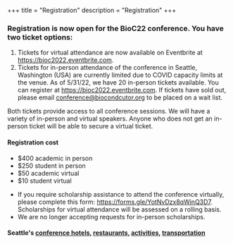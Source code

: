 +++
title = "Registration"
description = "Registration"
+++

### Registration is now open for the BioC22 conference. You have two ticket options:

1. Tickets for virtual attendance are now available on Eventbrite at https://bioc2022.eventbrite.com.
2. Tickets for in-person attendance of the conference in Seattle, Washington (USA) are currently limited due to COVID capacity limits at the venue. As of 5/31/22, we have 20 in-person tickets available. You can register at https://bioc2022.eventbrite.com.
If tickets have sold out, please email conference@biocondcutor.org to be placed on a wait list. 

Both tickets provide access to all conference sessions. We will have a variety of in-person and virtual speakers. Anyone who does not get an in-person ticket will be able to secure a virtual ticket.

#### Registration cost

- $400 academic in person
- $250 student in person
- $50 academic virtual
- $10 student virtual

+ If you require scholarship assistance to attend the conference virtually, please complete this form: https://forms.gle/YotNvDzx8qWjnQ3D7. Scholarships for virtual attendance will be assessed on a rolling basis. 
+ We are no longer accepting requests for in-person scholarships. 

#### Seattle's <a href="../Local_Hotels_Seattle.pdf" target="_blank">conference hotels</a>, <a href="../Local_Restaurants_Seattle.pdf" target="_blank">restaurants</a>, <a href="../Local_Activities.pdf" target="_blank">activities</a>, <a href="../Link_Light_Rail.pdf" target="_blank">transportation</a>

<!--
## [Registration to the virtual Bioc2021 conference is now open!](https://www.airmeet.com/e/3124e6e0-8b3d-11eb-adfc-b1c12ad96800)

[Registration link](https://www.airmeet.com/e/3124e6e0-8b3d-11eb-adfc-b1c12ad96800)

The registration fee includes access to the virtual platform for the conference, talks, workshops, Q&As following each session, network opportunities. This fee helps us cover the cost of the platform and other associated costs for the conference.

If you are currently experiencing financial hardship or reduced funding, please apply for a [BioC2021 Scholarship](https://docs.google.com/forms/d/e/1FAIpQLSeOE8FfcewYccR37o5dtC_tUjTCE5cKbyVMC_68uMuC3CgQbA/viewform?usp=pp_url) for a waiver on the registration fee.

Bioconductor is offering a limited number of awards to cover caregiving expenses for BioC2021 attendees. If you need assistance with childcare or eldercare during the course of the conference, please [apply here](https://forms.gle/8sUSgNwKFDFEZii58). 

## Fees

| Rate                                                         | &nbsp;                            | Price (USD) |
|--------------------------------------------------------------|-----------------------------------|-------------|
| Professional: Faculty, staff, government, or corporate | &nbsp; &nbsp; &nbsp;              | $50.00      |
| Trainee: Student, Postdoc   | &nbsp; &nbsp; &nbsp; | $10.00  |

## FAQ

- What if I am in a different time zone?
    - We are curating a schedule that will accommodate most time zones throughout the world, but we cannot guarantee that the session you want to attend will be at a convenient time for you. However, all sessions are recorded and will be available for viewing roughly two hours after the session takes place. 

- Are there group discounts?
    - We do not offer group discounts.

- Can I register multiple people at the same time?
    - At this time each person has to register individually. 

- I cannot afford the registration fee. What are my options?
    - You can apply for a scholarship [HERE](https://docs.google.com/forms/d/e/1FAIpQLSeOE8FfcewYccR37o5dtC_tUjTCE5cKbyVMC_68uMuC3CgQbA/viewform?usp=pp_url), and we will consider those cases for a waived fee admission. 

## Cancellation Policy

Bioconductor is a non-profit organization, and conferences are designed only to break even every year. As a result we are generally unable to offer individual refunds.
-->


<!--
All time is US Eastern Time. All sessions include Q&A time.

| Time                   |               | Track      |               | Name                     |
|:----------------------:|---------------|------------|---------------|--------------------------|
| **Monday, 7/27/2020**  | &nbsp; &nbsp; |            | &nbsp; &nbsp; |                          |
| 8:00 AM                | &nbsp; &nbsp; | Community  | &nbsp; &nbsp; | Open breakfast meeting   |
-->

